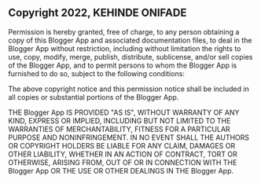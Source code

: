 ## Copyright 2022, KEHINDE ONIFADE

Permission is hereby granted, free of charge, to any person obtaining a copy of this Blogger App and associated documentation files, to deal in the Blogger App without restriction, including without limitation the rights to use, copy, modify, merge, publish, distribute, sublicense, and/or sell copies of the Blogger App, and to permit persons to whom the Blogger App is furnished to do so, subject to the following conditions:

The above copyright notice and this permission notice shall be included in all copies or substantial portions of the Blogger App.

THE Blogger App IS PROVIDED "AS IS", WITHOUT WARRANTY OF ANY KIND, EXPRESS OR IMPLIED, INCLUDING BUT NOT LIMITED TO THE WARRANTIES OF MERCHANTABILITY, FITNESS FOR A PARTICULAR PURPOSE AND NONINFRINGEMENT. IN NO EVENT SHALL THE AUTHORS OR COPYRIGHT HOLDERS BE LIABLE FOR ANY CLAIM, DAMAGES OR OTHER LIABILITY, WHETHER IN AN ACTION OF CONTRACT, TORT OR OTHERWISE, ARISING FROM, OUT OF OR IN CONNECTION WITH THE Blogger App OR THE USE OR OTHER DEALINGS IN THE Blogger App.